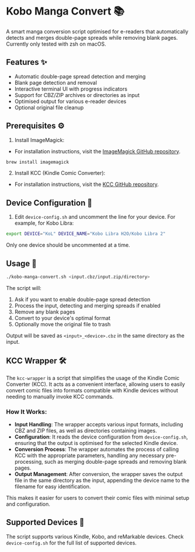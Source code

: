 # Kobo Manga Convert 📚

A smart manga conversion script optimised for e-readers that automatically detects and merges double-page spreads while removing blank pages. Currently only tested with zsh on macOS.

## Features ✨

- Automatic double-page spread detection and merging
- Blank page detection and removal
- Interactive terminal UI with progress indicators
- Support for CBZ/ZIP archives or directories as input
- Optimised output for various e-reader devices
- Optional original file cleanup

## Prerequisites ⚙️

1. Install ImageMagick:

- For installation instructions, visit the [ImageMagick GitHub repository](https://github.com/ImageMagick/ImageMagick).

```bash
brew install imagemagick
```

2. Install KCC (Kindle Comic Converter):

- For installation instructions, visit the [KCC GitHub repository](https://github.com/ciromattia/kcc).

## Device Configuration 📱

1. Edit `device-config.sh` and uncomment the line for your device. For example, for Kobo Libra:

```bash
export DEVICE="KoL" DEVICE_NAME="Kobo Libra H2O/Kobo Libra 2"
```

Only one device should be uncommented at a time.

## Usage 🚀

```bash
./kobo-manga-convert.sh <input.cbz/input.zip/directory>
```

The script will:

1. Ask if you want to enable double-page spread detection
2. Process the input, detecting and merging spreads if enabled
3. Remove any blank pages
4. Convert to your device's optimal format
5. Optionally move the original file to trash

Output will be saved as `<input>_<device>.cbz` in the same directory as the input.

## KCC Wrapper 🛠️

The `kcc-wrapper` is a script that simplifies the usage of the Kindle Comic Converter (KCC). It acts as a convenient interface, allowing users to easily convert comic files into formats compatible with Kindle devices without needing to manually invoke KCC commands.

### How It Works:

- **Input Handling**: The wrapper accepts various input formats, including CBZ and ZIP files, as well as directories containing images.
- **Configuration**: It reads the device configuration from `device-config.sh`, ensuring that the output is optimised for the selected Kindle device.
- **Conversion Process**: The wrapper automates the process of calling KCC with the appropriate parameters, handling any necessary pre-processing, such as merging double-page spreads and removing blank pages.
- **Output Management**: After conversion, the wrapper saves the output file in the same directory as the input, appending the device name to the filename for easy identification.

This makes it easier for users to convert their comic files with minimal setup and configuration.

## Supported Devices 📖

The script supports various Kindle, Kobo, and reMarkable devices. Check `device-config.sh` for the full list of supported devices.
